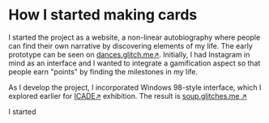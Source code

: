 How I started making cards
========

I started the project as a website, a non-linear autobiography where people can find their own narrative by discovering elements of my life. The early prototype can be seen on [dances.glitch.me:arrow_upper_right:](https://dances.glitch.me). Initially, I had Instagram in mind as an interface and I wanted to integrate a gamification aspect so that people earn "points" by finding the milestones in my life.

As I develop the project, I incorporated Windows 98-style interface, which I explored earlier for [ICADE:arrow_upper_right:](https://icade-test.glitch.me/) exhibition. The result is [soup.glitches.me :arrow_upper_right:](https://soup.glitches.me)

I started 

